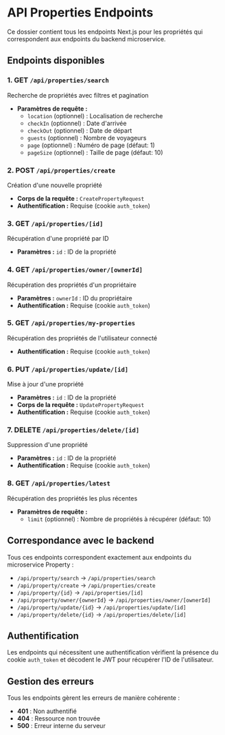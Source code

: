 # API Properties Endpoints

Ce dossier contient tous les endpoints Next.js pour les propriétés qui correspondent aux endpoints du backend microservice.

## Endpoints disponibles

### 1. **GET** `/api/properties/search`
Recherche de propriétés avec filtres et pagination
- **Paramètres de requête :**
  - `location` (optionnel) : Localisation de recherche
  - `checkIn` (optionnel) : Date d'arrivée
  - `checkOut` (optionnel) : Date de départ
  - `guests` (optionnel) : Nombre de voyageurs
  - `page` (optionnel) : Numéro de page (défaut: 1)
  - `pageSize` (optionnel) : Taille de page (défaut: 10)

### 2. **POST** `/api/properties/create`
Création d'une nouvelle propriété
- **Corps de la requête :** `CreatePropertyRequest`
- **Authentification :** Requise (cookie `auth_token`)

### 3. **GET** `/api/properties/[id]`
Récupération d'une propriété par ID
- **Paramètres :** `id` : ID de la propriété

### 4. **GET** `/api/properties/owner/[ownerId]`
Récupération des propriétés d'un propriétaire
- **Paramètres :** `ownerId` : ID du propriétaire
- **Authentification :** Requise (cookie `auth_token`)

### 5. **GET** `/api/properties/my-properties`
Récupération des propriétés de l'utilisateur connecté
- **Authentification :** Requise (cookie `auth_token`)

### 6. **PUT** `/api/properties/update/[id]`
Mise à jour d'une propriété
- **Paramètres :** `id` : ID de la propriété
- **Corps de la requête :** `UpdatePropertyRequest`
- **Authentification :** Requise (cookie `auth_token`)

### 7. **DELETE** `/api/properties/delete/[id]`
Suppression d'une propriété
- **Paramètres :** `id` : ID de la propriété
- **Authentification :** Requise (cookie `auth_token`)

### 8. **GET** `/api/properties/latest`
Récupération des propriétés les plus récentes
- **Paramètres de requête :**
  - `limit` (optionnel) : Nombre de propriétés à récupérer (défaut: 10)

## Correspondance avec le backend

Tous ces endpoints correspondent exactement aux endpoints du microservice Property :
- `/api/property/search` → `/api/properties/search`
- `/api/property/create` → `/api/properties/create`
- `/api/property/{id}` → `/api/properties/[id]`
- `/api/property/owner/{ownerId}` → `/api/properties/owner/[ownerId]`
- `/api/property/update/{id}` → `/api/properties/update/[id]`
- `/api/property/delete/{id}` → `/api/properties/delete/[id]`

## Authentification

Les endpoints qui nécessitent une authentification vérifient la présence du cookie `auth_token` et décodent le JWT pour récupérer l'ID de l'utilisateur.

## Gestion des erreurs

Tous les endpoints gèrent les erreurs de manière cohérente :
- **401** : Non authentifié
- **404** : Ressource non trouvée
- **500** : Erreur interne du serveur
